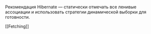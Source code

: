 Рекомендация Hibernate — статически отмечать все ленивые ассоциации и использовать стратегии динамической выборки для готовности.

[[Fetching]]